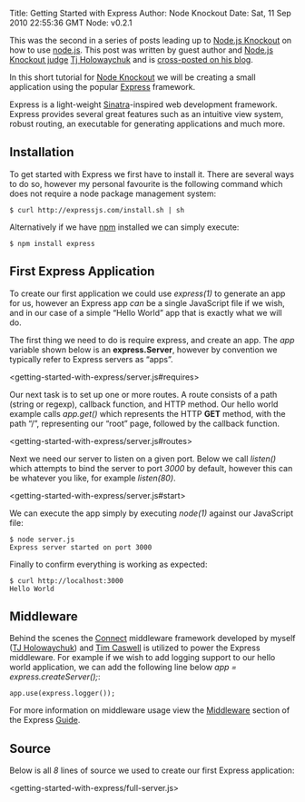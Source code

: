 Title: Getting Started with Express
Author: Node Knockout
Date: Sat, 11 Sep 2010 22:55:36 GMT
Node: v0.2.1

This was the second in a series of posts leading up to
[Node.js Knockout][] on how to use [node.js][]. This post was
written by guest author and [Node.js Knockout judge][]
[Tj Holowaychuk][] and is
[cross-posted on his blog][].

In this short tutorial for [Node Knockout][] we will be creating a
small application using the popular [Express][] framework.

Express is a light-weight [Sinatra][]-inspired web development
framework. Express provides several great features such as an
intuitive view system, robust routing, an executable for generating
applications and much more.

## Installation

To get started with Express we first have to install it. There are
several ways to do so, however my personal favourite is the
following command which does not require a node package management
system:

    $ curl http://expressjs.com/install.sh | sh

Alternatively if we have [npm][] installed we can simply execute:

    $ npm install express

## First Express Application

To create our first application we could use *express(1)* to
generate an app for us, however an Express app *can* be a single
JavaScript file if we wish, and in our case of a simple “Hello
World” app that is exactly what we will do.

The first thing we need to do is require express, and create an
app. The *app* variable shown below is an **express.Server**,
however by convention we typically refer to Express servers as
“apps”.

<getting-started-with-express/server.js#requires>

Our next task is to set up one or more routes. A route consists of
a path (string or regexp), callback function, and HTTP method. Our
hello world example calls *app.get()* which represents the HTTP
**GET** method, with the path “/”, representing our “root” page,
followed by the callback function.

<getting-started-with-express/server.js#routes>

Next we need our server to listen on a given port. Below we call
*listen()* which attempts to bind the server to port *3000* by
default, however this can be whatever you like, for example
*listen(80)*.

<getting-started-with-express/server.js#start>

We can execute the app simply by executing *node(1)* against our
JavaScript file:

    $ node server.js
    Express server started on port 3000

Finally to confirm everything is working as expected:

    $ curl http://localhost:3000
    Hello World

## Middleware

Behind the scenes the [Connect][] middleware framework developed by
myself ([TJ Holowaychuk][Tj Holowaychuk]) and [Tim Caswell][] is
utilized to power the Express middleware. For example if we wish to
add logging support to our hello world application, we can add the
following line below *app = express.createServer();*:

    app.use(express.logger());

For more information on middleware usage view the [Middleware][]
section of the Express [Guide][].

## Source

Below is all *8* lines of source we used to create our first
Express application:

<getting-started-with-express/full-server.js>

  [Countdown to Knockout: Post 2 - Getting Started with Express]: http://nodeknockout.posterous.com/countdown-to-knockout-post-2-hello-world-with
  [Node.js Knockout]: http://nodeknockout.com/
  [node.js]: http://nodejs.org/
  [Node.js Knockout judge]: http://nodeknockout.com/judging#tj_holowaychuk
  [Tj Holowaychuk]: http://tjholowaychuk.com
  [Tim Caswell]: http://creationix.com
  [cross-posted on his blog]: http://tjholowaychuk.com/post/937557927/getting-started-with-express
  [Node Knockout]: http://nodeknockout.com
  [Express]: http://expressjs.com
  [Sinatra]: http://sinatrarb.com
  [npm]: http://github.com/isaacs/npm
  [Connect]: http://github.com/senchalabs/connect
  [Middleware]: http://expressjs.com/guide.html#Middleware
  [Guide]: http://expressjs.com/guide.html
